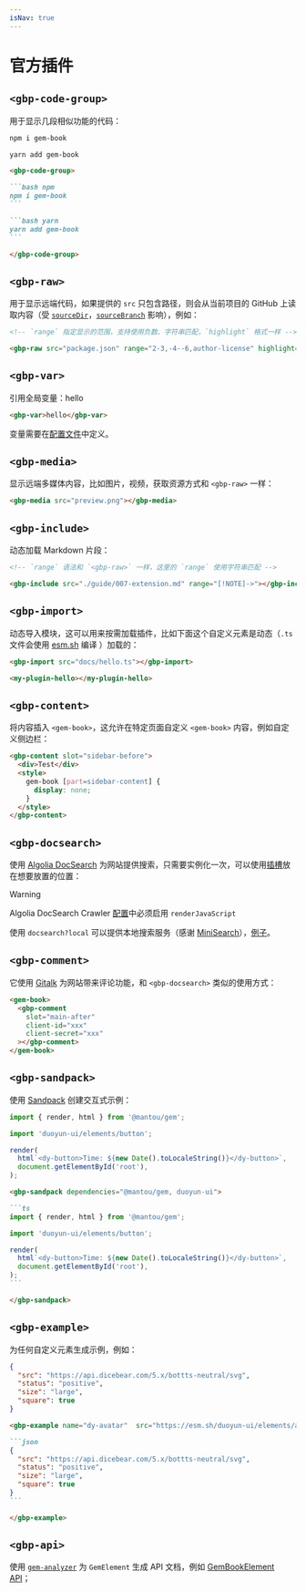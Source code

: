 ```yaml
---
isNav: true
---
```


# 官方插件

## `<gbp-code-group>`

用于显示几段相似功能的代码：

<gbp-code-group>

```bash npm
npm i gem-book
```

```bash yarn
yarn add gem-book
```

</gbp-code-group>

````md
<gbp-code-group>

```bash npm
npm i gem-book
```

```bash yarn
yarn add gem-book
```

</gbp-code-group>
````

## `<gbp-raw>`

用于显示远端代码，如果提供的 `src` 只包含路径，则会从当前项目的 GitHub 上读取内容（受 [`sourceDir`](./002-cli.md#--source-dir)，[`sourceBranch`](./002-cli.md#--source-branch) 影响），例如：

<gbp-raw src="package.json" range="2-3,-4--6,author-license" highlight="-5,author"></gbp-raw>

```md
<!-- `range` 指定显示的范围，支持使用负数、字符串匹配，`highlight` 格式一样 -->

<gbp-raw src="package.json" range="2-3,-4--6,author-license" highlight="-5,author"></gbp-raw>
```

## `<gbp-var>`

引用全局变量：<gbp-var>hello</gbp-var>

```md
<gbp-var>hello</gbp-var>
```

变量需要在[配置文件](./002-cli.md)中定义。

## `<gbp-media>`

显示远端多媒体内容，比如图片，视频，获取资源方式和 `<gbp-raw>` 一样：

```md
<gbp-media src="preview.png"></gbp-media>
```

## `<gbp-include>`

动态加载 Markdown 片段：

<gbp-include src="./guide/007-extension.md" range="[!NOTE]->"></gbp-include>

```md
<!-- `range` 语法和 `<gbp-raw>` 一样，这里的 `range` 使用字符串匹配 -->

<gbp-include src="./guide/007-extension.md" range="[!NOTE]->"></gbp-include>
```

## `<gbp-import>`

动态导入模块，这可以用来按需加载插件，比如下面这个自定义元素是动态（`.ts` 文件会使用 [esm.sh](https://esm.sh/) 编译 ）加载的：

<gbp-import src="docs/hello.ts"></gbp-import>

<my-plugin-hello></my-plugin-hello>

```md
<gbp-import src="docs/hello.ts"></gbp-import>

<my-plugin-hello></my-plugin-hello>
```

## `<gbp-content>`

将内容插入 `<gem-book>`，这允许在特定页面自定义 `<gem-book>` 内容，例如自定义侧边栏：

```md
<gbp-content slot="sidebar-before">
  <div>Test</div>
  <style>
    gem-book [part=sidebar-content] {
      display: none;
    }
  </style>
</gbp-content>
```

## `<gbp-docsearch>`

使用 [Algolia DocSearch](https://docsearch.algolia.com/) 为网站提供搜索，只需要实例化一次，可以使用[插槽](./guide/007-extension.md#插槽)放在想要放置的位置：

<gbp-raw src="docs/template.html" range="13--4"></gbp-raw>

> [!WARNING]
>
> Algolia DocSearch Crawler [配置](https://crawler.algolia.com/admin/crawlers)中必须启用 `renderJavaScript`

使用 `docsearch?local` 可以提供本地搜索服务（感谢 [MiniSearch](https://github.com/lucaong/minisearch/)），[例子](https://duoyun-ui.gemjs.org)。

## `<gbp-comment>`

它使用 [Gitalk](https://github.com/gitalk/gitalk) 为网站带来评论功能，和 `<gbp-docsearch>` 类似的使用方式：

```html
<gem-book>
  <gbp-comment
    slot="main-after"
    client-id="xxx"
    client-secret="xxx"
  ></gbp-comment>
</gem-book>
```

## `<gbp-sandpack>`

使用 [Sandpack](https://sandpack.codesandbox.io/) 创建交互式示例：

<gbp-sandpack dependencies="@mantou/gem, duoyun-ui">

```ts
import { render, html } from '@mantou/gem';

import 'duoyun-ui/elements/button';

render(
  html`<dy-button>Time: ${new Date().toLocaleString()}</dy-button>`,
  document.getElementById('root'),
);
```

</gbp-sandpack>

````md
<gbp-sandpack dependencies="@mantou/gem, duoyun-ui">

```ts
import { render, html } from '@mantou/gem';

import 'duoyun-ui/elements/button';

render(
  html`<dy-button>Time: ${new Date().toLocaleString()}</dy-button>`,
  document.getElementById('root'),
);
```

</gbp-sandpack>
````

## `<gbp-example>`

为任何自定义元素生成示例，例如：

<gbp-example name="dy-avatar"  src="https://esm.sh/duoyun-ui/elements/avatar">

```json
{
  "src": "https://api.dicebear.com/5.x/bottts-neutral/svg",
  "status": "positive",
  "size": "large",
  "square": true
}
```

</gbp-example>

````md
<gbp-example name="dy-avatar"  src="https://esm.sh/duoyun-ui/elements/avatar">

```json
{
  "src": "https://api.dicebear.com/5.x/bottts-neutral/svg",
  "status": "positive",
  "size": "large",
  "square": true
}
```

</gbp-example>
````

## `<gbp-api>`

使用 [`gem-analyzer`](https://github.com/mantou132/gem/blob/main/packages/gem-analyzer) 为 `GemElement` 生成 API 文档，例如 [GemBookElement API](./004-api.md)；

